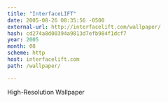 ```yaml
---
title: "InterfaceLIFT"
date: 2005-08-26 08:35:56 -0500
external-url: http://interfacelift.com/wallpaper/
hash: cd274a8d00394a9813d7efb984f1dcf7
year: 2005
month: 08
scheme: http
host: interfacelift.com
path: /wallpaper/

---
```


High-Resolution Wallpaper

